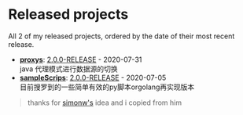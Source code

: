 # Released projects

All <!-- release_count starts -->2<!-- release_count ends --> of my released projects, ordered by the date of their most recent release.

<!-- recent_releases starts -->
* **[proxys](https://github.com/fulln/proxys)**: [2.0.0-RELEASE](https://github.com/fulln/proxys/releases/tag/2.0.0) - 2020-07-31
<br>java 代理模式进行数据源的切换
* **[sampleScrips](https://github.com/fulln/sampleScrips)**: [2.0.0-RELEASE](https://github.com/fulln/sampleScrips/releases/tag/2.0.0) - 2020-07-05
<br>目前搜罗到的一些简单有效的py脚本orgolang再实现版本
<!-- recent_releases ends -->



> thanks for [simonw's](https://github.com/simonw/simonw) idea and i copied from him

